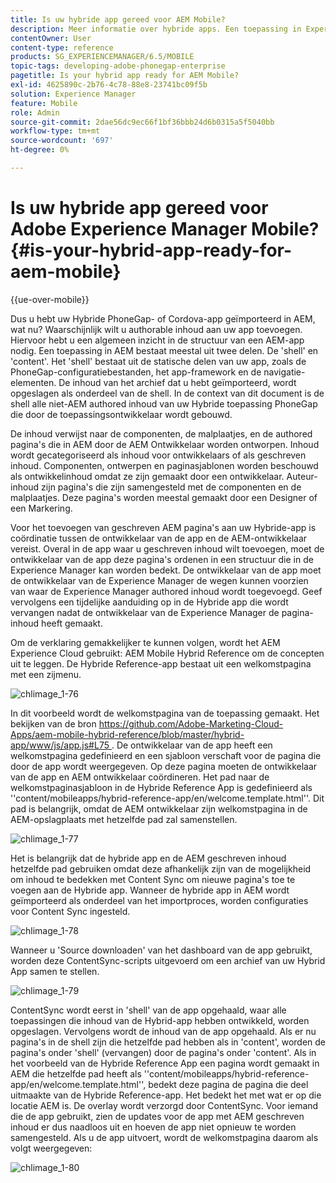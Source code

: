 ```yaml
---
title: Is uw hybride app gereed voor AEM Mobile?
description: Meer informatie over hybride apps. Een toepassing in Experience Manager bestaat meestal uit twee delen. De 'shell' en 'content' en deze pagina bieden meer inzicht in deze onderwerpen.
contentOwner: User
content-type: reference
products: SG_EXPERIENCEMANAGER/6.5/MOBILE
topic-tags: developing-adobe-phonegap-enterprise
pagetitle: Is your hybrid app ready for AEM Mobile?
exl-id: 4625890c-2b76-4c78-88e8-23741bc09f5b
solution: Experience Manager
feature: Mobile
role: Admin
source-git-commit: 2dae56dc9ec66f1bf36bbb24d6b0315a5f5040bb
workflow-type: tm+mt
source-wordcount: '697'
ht-degree: 0%

---
```


# Is uw hybride app gereed voor Adobe Experience Manager Mobile?{#is-your-hybrid-app-ready-for-aem-mobile}

{{ue-over-mobile}}

Dus u hebt uw Hybride PhoneGap- of Cordova-app geïmporteerd in AEM, wat nu? Waarschijnlijk wilt u authorable inhoud aan uw app toevoegen. Hiervoor hebt u een algemeen inzicht in de structuur van een AEM-app nodig. Een toepassing in AEM bestaat meestal uit twee delen. De &#39;shell&#39; en &#39;content&#39;. Het &#39;shell&#39; bestaat uit de statische delen van uw app, zoals de PhoneGap-configuratiebestanden, het app-framework en de navigatie-elementen. De inhoud van het archief dat u hebt geïmporteerd, wordt opgeslagen als onderdeel van de shell. In de context van dit document is de shell alle niet-AEM authored inhoud van uw Hybride toepassing PhoneGap die door de toepassingsontwikkelaar wordt gebouwd.

De inhoud verwijst naar de componenten, de malplaatjes, en de authored pagina&#39;s die in AEM door de AEM Ontwikkelaar worden ontworpen. Inhoud wordt gecategoriseerd als inhoud voor ontwikkelaars of als geschreven inhoud. Componenten, ontwerpen en paginasjablonen worden beschouwd als ontwikkelinhoud omdat ze zijn gemaakt door een ontwikkelaar. Auteur-inhoud zijn pagina&#39;s die zijn samengesteld met de componenten en de malplaatjes. Deze pagina&#39;s worden meestal gemaakt door een Designer of een Markering.

Voor het toevoegen van geschreven AEM pagina&#39;s aan uw Hybride-app is coördinatie tussen de ontwikkelaar van de app en de AEM-ontwikkelaar vereist. Overal in de app waar u geschreven inhoud wilt toevoegen, moet de ontwikkelaar van de app deze pagina&#39;s ordenen in een structuur die in de Experience Manager kan worden bedekt. De ontwikkelaar van de app moet de ontwikkelaar van de Experience Manager de wegen kunnen voorzien van waar de Experience Manager authored inhoud wordt toegevoegd. Geef vervolgens een tijdelijke aanduiding op in de Hybride app die wordt vervangen nadat de ontwikkelaar van de Experience Manager de pagina-inhoud heeft gemaakt.

Om de verklaring gemakkelijker te kunnen volgen, wordt het AEM Experience Cloud gebruikt: AEM Mobile Hybrid Reference om de concepten uit te leggen. De Hybride Reference-app bestaat uit een welkomstpagina met een zijmenu.

![ chlimage_1-76 ](assets/chlimage_1-76.png)

In dit voorbeeld wordt de welkomstpagina van de toepassing gemaakt. Het bekijken van de bron [ https://github.com/Adobe-Marketing-Cloud-Apps/aem-mobile-hybrid-reference/blob/master/hybrid-app/www/js/app.js#L75 ](https://github.com/Adobe-Marketing-Cloud-Apps/aem-mobile-hybrid-reference/blob/master/hybrid-app/www/js/app.js#L75). De ontwikkelaar van de app heeft een welkomstpagina gedefinieerd en een sjabloon verschaft voor de pagina die door de app wordt weergegeven. Op deze pagina moeten de ontwikkelaar van de app en AEM ontwikkelaar coördineren. Het pad naar de welkomstpaginasjabloon in de Hybride Reference App is gedefinieerd als &#39;&#39;content/mobileapps/hybrid-reference-app/en/welcome.template.html&#39;&#39;. Dit pad is belangrijk, omdat de AEM ontwikkelaar zijn welkomstpagina in de AEM-opslagplaats met hetzelfde pad zal samenstellen.

![ chlimage_1-77 ](assets/chlimage_1-77.png)

Het is belangrijk dat de hybride app en de AEM geschreven inhoud hetzelfde pad gebruiken omdat deze afhankelijk zijn van de mogelijkheid om inhoud te bedekken met Content Sync om nieuwe pagina&#39;s toe te voegen aan de Hybride app. Wanneer de hybride app in AEM wordt geïmporteerd als onderdeel van het importproces, worden configuraties voor Content Sync ingesteld.

![ chlimage_1-78 ](assets/chlimage_1-78.png)

Wanneer u &#39;Source downloaden&#39; van het dashboard van de app gebruikt, worden deze ContentSync-scripts uitgevoerd om een archief van uw Hybrid App samen te stellen.

![ chlimage_1-79 ](assets/chlimage_1-79.png)

ContentSync wordt eerst in &#39;shell&#39; van de app opgehaald, waar alle toepassingen die inhoud van de Hybrid-app hebben ontwikkeld, worden opgeslagen. Vervolgens wordt de inhoud van de app opgehaald. Als er nu pagina&#39;s in de shell zijn die hetzelfde pad hebben als in &#39;content&#39;, worden de pagina&#39;s onder &#39;shell&#39; (vervangen) door de pagina&#39;s onder &#39;content&#39;. Als in het voorbeeld van de Hybride Reference App een pagina wordt gemaakt in AEM die hetzelfde pad heeft als &#39;&#39;content/mobileapps/hybrid-reference-app/en/welcome.template.html&#39;&#39;, bedekt deze pagina de pagina die deel uitmaakte van de Hybride Reference-app. Het bedekt het met wat er op die locatie AEM is. De overlay wordt verzorgd door ContentSync. Voor iemand die de app gebruikt, zien de updates voor de app met AEM geschreven inhoud er dus naadloos uit en hoeven de app niet opnieuw te worden samengesteld. Als u de app uitvoert, wordt de welkomstpagina daarom als volgt weergegeven:

![ chlimage_1-80 ](assets/chlimage_1-80.png)
